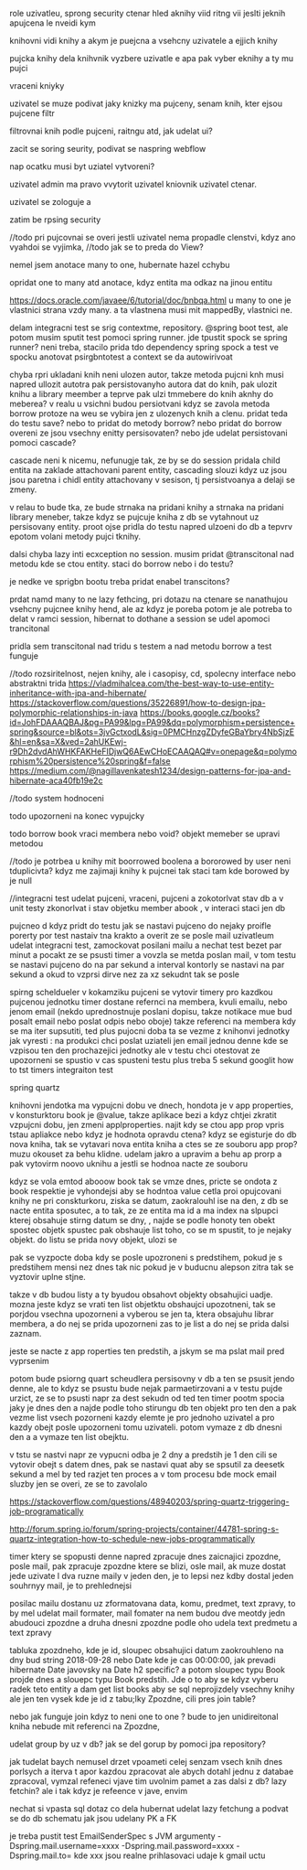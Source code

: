 role uzivatleu, sprong security
ctenar hled aknihy viid ritng vii jeslti jeknih apujcena le nveidi kym

knihovni vidi knihy a akym je puejcna a vsehcny uzivatele a ejjich knihy

pujcka knihy dela knihvnik  vyzbere uzivatle e apa pak vyber eknihy a ty mu pujci

vraceni kniyky

uzivatel se muze podivat jaky knizky ma pujceny, senam knih, kter ejsou pujcene filtr

filtrovnai knih podle pujceni, raitngu atd, jak udelat ui?

zacit se soring seurity, podivat se naspring webflow

nap ocatku musi byt uziatel vytvoreni?

uzivatel admin ma pravo vvytorit uzivatel kniovnik  uzivatel ctenar.

uzivatel se zologuje a


zatim be rpsing security

//todo pri pujcovnai se overi jestli uzivatel nema propadle clenstvi, kdyz ano vyahdoi se vyjimka,
//todo jak se to preda do View?


nemel jsem anotace many to one, hubernate hazel cchybu

opridat one to many atd anotace, kdyz entita ma odkaz na jinou entitu

https://docs.oracle.com/javaee/6/tutorial/doc/bnbqa.html
u many to one je vlastnici strana vzdy many. a ta vlastnena musi mit mappedBy, vlastnici ne.

delam integracni test se srig contextme, repository.
@spring boot test, ale potom musim sputit test pomoci spring runner. jde tpustit spock se
spring runner?
neni treba, stacilo prida tdo dependency spring spock a test ve spocku anotovat psirgbntotest a context se da autowirivoat


chyba rpri ukladani knih neni ulozen autor, takze metoda pujcni knh musi napred ullozit autotra
pak persistovanyho autora dat do knih, pak ulozit knihu a library meember a teprve pak ulzi tmmebere do
knih  aknhy do meberea? v realu u vsichni budou persiotvani kdyz se zavola metoda borrow protoze na weu se vybira jen
z ulozenych knih a clenu.
pridat teda do testu save? nebo to pridat do metody borrow? nebo pridat do borrow overeni ze jsou vsechny enitty persisovaten?
nebo jde udelat persistovani pomoci cascade?

cascade neni k nicemu, nefunugje tak, ze by se do session pridala child entita na zaklade attachovani
parent entity, cascading slouzi kdyz uz jsou jsou paretna i chidl entity attachovany v sesison, tj persistvoanya
a delaji se zmeny.

v relau to bude tka, ze bude strnaka na pridani knihy a strnaka na pridani library meneber,
takze kdyz se pujcuje kniha z db se vytahnout uz persisovany entity. proot ojse pridla do testu
napred ulzoeni do db a tepvrv epotom volani metody pujci tknihy.

dalsi chyba lazy inti ecxception no session. musim pridat @transcitonal nad metodu kde se ctou entity. staci do borrow nebo
i do testu?

je nedke ve sprigbn bootu treba pridat enabel transcitons?

prdat namd many to ne lazy fethcing, pri dotazu na ctenare se nanathujou vsehcny pujcnee knihy hend, ale az kdyz je poreba
potom je ale potreba  to delat v ramci session, hibernat to dothane a session se udel apomoci trancitonal

pridla sem transcitonal nad tridu s testem a nad metodu borrow a test funguje


//todo rozsiritelnost, nejen knihy, ale i casopisy, cd, spolecny interface nebo abstraktni trida
https://vladmihalcea.com/the-best-way-to-use-entity-inheritance-with-jpa-and-hibernate/
https://stackoverflow.com/questions/35226891/how-to-design-jpa-polymorphic-relationships-in-java
https://books.google.cz/books?id=JohFDAAAQBAJ&pg=PA99&lpg=PA99&dq=polymorphism+persistence+spring&source=bl&ots=3jvGctxodL&sig=0PMCHnzgZDyfeGBaYbry4NbSjzE&hl=en&sa=X&ved=2ahUKEwj-r9Dh2dvdAhWHKFAKHeFIDjwQ6AEwCHoECAAQAQ#v=onepage&q=polymorphism%20persistence%20spring&f=false
https://medium.com/@nagillavenkatesh1234/design-patterns-for-jpa-and-hibernate-aca40fb19e2c


//todo system hodnoceni


todo upozorneni na konec vypujcky

todo borrow book vraci membera nebo void? objekt memeber se upravi metodou

//todo je potrbea u knihy mit boorrowed boolena a bororowed by user neni tduplicivta?
kdyz me zajimaji knihy k pujcnei tak staci tam kde borowed by je null

//integracni test udelat pujceni, vraceni, pujceni a zokotorlvat stav db a v unit testy zkonorlvat i stav objetku member  abook , v interaci staci jen db

pujcneo d kdyz pridt do testu jak se nastavi pujceno do nejaky proifle porerty por test nastaiv tna krakto a
overit ze se posle mail uzivatleum udelat integracni test, zamockovat posilani mailu a nechat test bezet par minut
a pocakt ze se psusti timer a vovzla se metda poslan mail, v tom testu se nastavi pujceno do na par sekund a interval kontorly se nastavi na par sekund a okud to vzprsi dirve nez za xz sekudnt tak se posle


spirng scheldueler
v kokamziku pujceni se vytovir timery pro kazdkou pujcenou jednotku
timer dostane refernci na membera, kvuli emailu, nebo jenom email (nekdo uprednostnuje poslani dopisu, takze notikace mue bud
posalt email nebo poslat odpis nebo oboje)
takze referenci na membera
kdy se ma iter supsutiti, ted plus pujocni doba ta se vezme z knihonvi jednotky
jak vyresti : na produkci chci poslat uziateli jen email jednou denne kde se vzpisou ten den prochazejici jednotky
ale v testu chci otestovat ze upozorneni se spustio v cas spusteni testu plus treba 5 sekund
googlit how to tst timers integraiton test

spring quartz

knihovni jendotka ma vypujcni dobu ve dnech, hondota je v app properties, v konsturktoru  book je @value, takze aplikace bezi
a kdyz chtjei zkratit vzpujcni dobu, jen zmeni applproperties.
najit kdy se ctou app prop vpris tstau apliakce nebo kdyz je hodnota opravdu ctena?
kdyz se egisturje do db nova kniha, tak se vytavari nova entita kniha a ctes se ze souboru app prop? muzu okouset za behu klidne.
udelam jakro a upravim a behu ap prorp a pak vytovirm noovo uknihu a jestli se hodnoa nacte ze souboru

kdyz se vola emtod abooow book tak se vmze dnes, pricte se ondota z book respektie je vyhondejsi aby se hodntoa value cetla
proi opujcovani knihy ne pri conskturkoru, ziska se datum, zaokralouhl ise na den, z db se nacte entita sposutec,
a to tak, ze ze entita ma id a ma index na slpupci kterej obsahuje stirng datum se dny, , najde se podle honoty ten obekt spostec
objetk spustec pak obshauje list toho, co se m spustit, to je nejaky objekt.
do listu se prida novy objekt, ulozi se

pak se vyzpocte doba kdy se posle upozroneni s predstihem, pokud je s predstihem mensi nez dnes tak nic pokud je v buducnu alepson zitra
tak se vyztovir uplne stjne.

takze v db budou listy a ty byudou obsahovt objekty obsahujici uadje. mozna jeste kdyz se vrati ten list objetktu obshaujci upozotneni,
tak se porjdou vsechna upozorneni a vyberou se jen ta, ktera obsajuhu librar membera, a do nej se prida upozorneni
zas to je list a do nej se prida dalsi zaznam.

jeste se nacte z app roperties ten predstih, a jskym se ma pslat mail pred vyprsenim

potom bude psiorng quart scheudlera persisovny v db a ten se psusit jendo  denne, ale to kdyz se psustu bude nejak parmaetirzovani
a v testu pujde urzict, ze se to psusti napr za dest sekudn od  ted
ten timer pootm spocia jaky je dnes den a najde podle toho stirungu  db ten objekt pro ten den  a pak vezme list vsech pozorneni
kazdy elemte je pro jednoho uzivatel a pro kazdy obejt posle upozorneni tomu uzivateli. potom vymaze z db dnesni den a a vymaze ten list obejktu.

v tstu se nastvi napr ze vypucni odba je 2 dny a predstih je 1 den cili se vytovir obejt s datem dnes, pak se nastavi quat aby se spsutil
za deesetk sekund a mel by ted razjet ten proces a v tom procesu bde mock email sluzby
jen se overi, ze se to zavolalo

https://stackoverflow.com/questions/48940203/spring-quartz-triggering-job-programatically

http://forum.spring.io/forum/spring-projects/container/44781-spring-s-quartz-integration-how-to-schedule-new-jobs-programmatically


timer ktery se spopusti denne napred zpracuje dnes zaicnajici zpozdne, posle mail, pak zpracuje
zpozdne ktere se blizi, osle mail, ak muze dostat jede uzivate l dva ruzne maily v jeden den, je to lepsi
nez kdby dostal jeden souhrnyy mail, je to prehlednejsi

posilac mailu dostanu uz zformatovana data, komu, predmet, text zpravy, to by mel udelat mail
formater, mail fomater na nem budou dve meotdy
jedn abudouci zpozdne a druha dnesni zpozdne podle oho udela text predmetu a text zpravy

tabluka zpozdneho, kde je id, sloupec obsahujici datum zaokrouhleno na dny bud string 2018-09-28 nebo Date kde je cas 00:00:00, jak prevadi hibernate Date javovsky na Date h2 specific?  a potom
sloupec typu Book projde dnes a slouepc typu Book predstih. Jde o to aby se kdyz vyberu radek teto entity
a dam get list books aby se sql neprojizdely vsechny knihy ale jen ten vysek kde je id z tabu;lky Zpozdne,
cili pres join table?

nebo jak funguje join kdyz to neni one to one ? bude to jen unidireitonal kniha nebude mit referenci na
Zpozdne,

udelat group by uz v db? jak se del gorup by pomoci jpa repository?

jak tudelat baych nemusel drzet vpoameti celej senzam vsech knih dnes porlsych a iterva t apor kazdou
zpracovat ale abych dotahl jednu z databae zpracoval, vymzal refeneci  vjave tim uvolnim pamet
a zas dalsi z db? lazy fetchin? ale i tak kdyz je refeence v jave, envim

nechat si vpasta sql dotaz co dela hubernat udelat lazy fetchung a podvat se do db schematu jak jsou udelany
PK a FK

je treba pustit test EmailSenderSpec s JVM argumenty -Dspring.mail.username=xxxx -Dspring.mail.password=xxxx -Dspring.mail.to=<REALNA-EMAIL-ADRESA>
kde xxx jsou realne prihlasovaci udaje k gmail uctu

